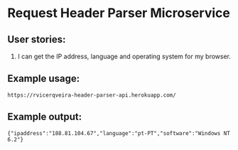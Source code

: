 # Request Header Parser Microservice
## User stories:
1) I can get the IP address, language and operating system for my browser.
## Example usage:
```
https://rvicerqveira-header-parser-api.herokuapp.com/
```
## Example output:
```
{"ipaddress":"188.81.104.67","language":"pt-PT","software":"Windows NT 6.2"}
```
